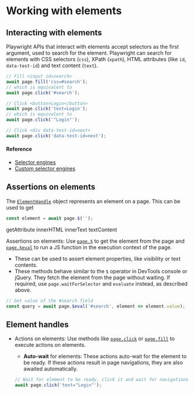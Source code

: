 # Working with elements

## Interacting with elements

Playwright APIs that interact with elements accept selectors as the first
argument, used to search for the element. Playwright can search for elements
with CSS selectors (`css`), XPath (`xpath`), HTML attributes (like `id`,
`data-test-id`) and text content (`text`).

```js
// Fill <input id=search>
await page.fill('css=#search');
// which is equivalent to
await page.click('#search');

// Click <button>Login</button>
await page.click('text=Login');
// which is equivalent to
await page.click('"Login"');

// Click <div data-test-id=next>
await page.click('data-test-id=next');
```

#### Reference

* [Selector engines](selectors.md)
* [Custom selector engines](selectors.md#custom-selector-engines)

## Assertions on elements

The [`ElementHandle`](api.md#class-elementhandle) object represents an element
on a page. This can be used to get

```js
const element = await page.$('');
```

getAttribute
innerHTML
innerText
textContent

Assertions on elements: Use [`page.$`](api.md#pageselector) to get the element
from the page and [`page.$eval`](api.md#pageevalselector-pagefunction-arg-1) to 
run a JS function in the execution context of the page.

  * These can be used to assert element properties, like visibility or text contents.
  * These methods behave similar to the `$` operator in DevTools console or jQuery. They fetch the element from the page without waiting. If required, use `page.waitForSelector` and `evaluate` instead, as described above.

  ```js
  // Get value of the #search field
  const query = await page.$eval('#search', element => element.value);
  ```

## Element handles

* Actions on elements: Use methods like [`page.click`](../api.md#pageclickselector-options) or [`page.fill`](../api.md#pagefillselector-value-options) to execute actions on elements.
  * **Auto-wait** for elements: These actions auto-wait for the element to be ready. If these actions result in page navigations, they are also awaited automatically.

  ```js
  // Wait for element to be ready, click it and wait for navigations (if any)
  await page.click('text="Login"');
  ```
